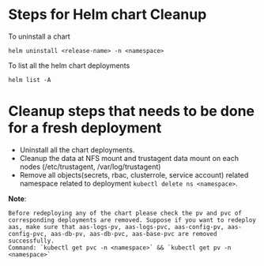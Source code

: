 # Steps for Helm chart Cleanup

To uninstall a chart
```
helm uninstall <release-name> -n <namespace>
```

To list all the helm chart deployments 
```
helm list -A
```

# Cleanup steps that needs to be done for a fresh deployment
   * Uninstall all the chart deployments.
   * Cleanup the data at NFS mount and trustagent data mount on each nodes (/etc/trustagent, /var/log/trustagent)
   * Remove all objects(secrets, rbac, clusterrole, service account) related namespace related to deployment ```kubectl delete ns <namespace>```. 

**Note**: 
```
Before redeploying any of the chart please check the pv and pvc of corresponding deployments are removed. Suppose if you want to redeploy aas, make sure that aas-logs-pv, aas-logs-pvc, aas-config-pv, aas-config-pvc, aas-db-pv, aas-db-pvc, aas-base-pvc are removed successfully.
Command: `kubectl get pvc -n <namespace>` && `kubectl get pv -n <namespace>`
```


